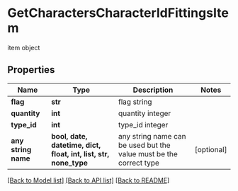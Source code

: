 # GetCharactersCharacterIdFittingsItem

item object

## Properties
Name | Type | Description | Notes
------------ | ------------- | ------------- | -------------
**flag** | **str** | flag string | 
**quantity** | **int** | quantity integer | 
**type_id** | **int** | type_id integer | 
**any string name** | **bool, date, datetime, dict, float, int, list, str, none_type** | any string name can be used but the value must be the correct type | [optional]

[[Back to Model list]](../README.md#documentation-for-models) [[Back to API list]](../README.md#documentation-for-api-endpoints) [[Back to README]](../README.md)


